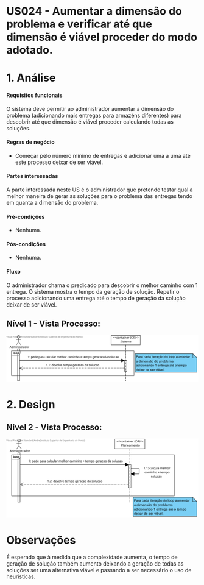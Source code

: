 # US024 - Aumentar a dimensão do problema e verificar até que dimensão é viável proceder do modo adotado.

# 1. Análise

#### Requisitos funcionais

O sistema deve permitir ao administrador aumentar a dimensão do problema (adicionando mais entregas para armazéns diferentes) para descobrir até que dimensão é viável proceder calculando todas as soluções.

#### Regras de negócio

* Começar pelo número mínimo de entregas e adicionar uma a uma até este processo deixar de ser viável.

#### Partes interessadas

A parte interessada neste US é o administrador que pretende testar qual a melhor maneira de gerar as soluções para o problema das entregas tendo em quanta a dimensão do problema.

#### Pré-condições

* Nenhuma.

#### Pós-condições

* Nenhuma.

#### Fluxo

O administrador chama o predicado para descobrir o melhor caminho com 1 entrega. O sistema mostra o tempo da geração de solução. Repetir o processo adicionando uma entrega até o tempo de geração da solução deixar de ser viável.

## Nível 1 - Vista Processo:
![N1_VP_US024](../../nivel1/US024/N1_Vista_Processo_US024.svg)

# 2. Design

## Nível 2 - Vista Processo:
![N2_VP_US024](../../nivel2/US024/N2_Vista_Processo_US024.svg)

# Observações
É esperado que à medida que a complexidade aumenta, o tempo de geração de solução também aumento deixando a geração de todas as soluções ser uma alternativa viável e passando a ser necessário o uso de heurísticas.

